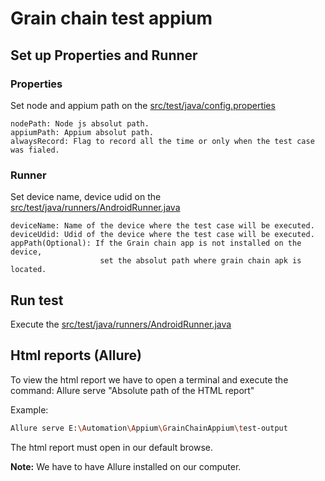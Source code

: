 # Grain chain test appium

## Set up Properties and Runner

### Properties
Set node and appium path on the [src/test/java/config.properties](src/test/java/config.properties)

    nodePath: Node js absolut path.
    appiumPath: Appium absolut path.
    alwaysRecord: Flag to record all the time or only when the test case was fialed.

### Runner

Set device name, device udid on the [src/test/java/runners/AndroidRunner.java](src/test/java/runners/AndroidRunner.java)

    deviceName: Name of the device where the test case will be executed.
    deviceUdid: Udid of the device where the test case will be executed.
    appPath(Optional): If the Grain chain app is not installed on the device, 
                        set the absolut path where grain chain apk is located.

## Run test

Execute the [src/test/java/runners/AndroidRunner.java](src/test/java/runners/AndroidRunner.java)

## Html reports (Allure)

To view the html report we have to open a terminal and execute the command:
Allure serve "Absolute path of the HTML report"

Example:

```sh
Allure serve E:\Automation\Appium\GrainChainAppium\test-output
```
The html report must open in our default browse.


**Note:** We have to have Allure installed on our computer.